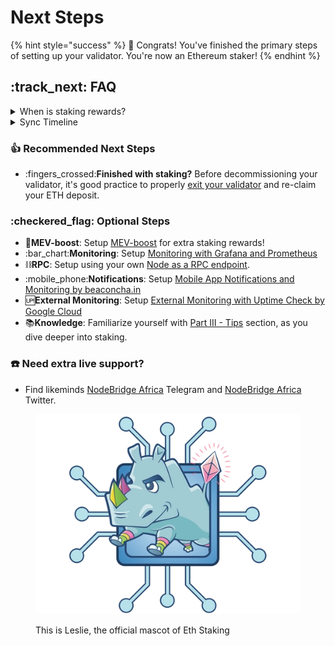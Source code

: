 # Next Steps

{% hint style="success" %}
:tada: Congrats! You've finished the primary steps of setting up your validator. You're now an Ethereum staker!
{% endhint %}

## :track\_next: FAQ

<details>

<summary>When is staking rewards?</summary>

**Activation Queue**: Once your EL+CL is synced, validator up and running, you just wait for activation. This process can take 24+ hours. Only 900 new validators can join per day. Check the queue length: [https://wenmerge.com](https://wenmerge.com)

**Activated**: When you're activated, your validator will begin creating and voting on blocks while earning staking rewards.

**Quick monitoring**: Use [https://beaconcha.in/](https://beaconcha.in) to create alerts and track your validator's performance.

</details>

<details>

<summary>Sync Timeline</summary>

Syncing the consensus client is instantaneous with checkpoint sync but the execution client can take up to a day. On nodes with fast NVME drives and gigabit internet, expect your node to be fully synced in a few hours.

**How do I know I'm fully synced?**

* Check your execution client's logs and compare the block number against the most recent block on [https://etherscan.io](https://etherscan.io/)
  * Check EL logs: `journalctl -fu execution`
* Thanks to checkpoint sync, your consensus client's is instantly synched. You can compare the slot number against the most recent slot on [https://beaconcha.in](https://beaconcha.in/)
  * Check CL logs: `journalctl -fu consensus`

</details>

### :thumbsup: Recommended Next Steps

* :fingers\_crossed:**Finished with staking?** Before decommissioning your validator, it's good practice to properly [exit your validator](../../../../ethereum-staking-guide/ethereum-staking-guide/setting-up-a-validator-on-eth2-mainnet/part-iii-tips-1/voluntary-exiting-a-validator.md) and re-claim your ETH deposit.

### :checkered\_flag: Optional Steps

* :robot:**MEV-boost**: Setup [MEV-boost](../../../../ethereum-staking-guide/ethereum-staking-guide/mev-boost/) for extra staking rewards!
* :bar\_chart:**Monitoring**: Setup [Monitoring with Grafana and Prometheus](../../../../ethereum-staking-guide/ethereum-staking-guide/setting-up-a-validator-on-eth2-mainnet/part-i-installation-1/monitoring-your-validator-with-grafana-and-prometheus.md)
* :chains:**RPC**: Setup using your own [Node as a RPC endpoint](../../../../ethereum-staking-guide/ethereum-staking-guide/setting-up-a-validator-on-eth2-mainnet/part-iii-tips-1/using-staking-node-as-rpc-url-endpoint.md).
* :mobile\_phone:**Notifications**: Setup [Mobile App Notifications and Monitoring by beaconcha.in](../../../../ethereum-staking-guide/ethereum-staking-guide/setting-up-a-validator-on-eth2-mainnet/part-i-installation-1/mobile-app-node-monitoring-by-beaconchain.md)
* :up:**External Monitoring**: Setup [External Monitoring with Uptime Check by Google Cloud](../../../../../nodes/ethereum-node/archived-guides/guide-or-how-to-setup-a-validator-on-eth2-mainnet/part-i-installation/monitoring-with-uptime-check-by-google-cloud.md)
* :books:**Knowledge**: Familiarize yourself with [Part III - Tips](../../../../ethereum-staking-guide/ethereum-staking-guide/setting-up-a-validator-on-eth2-mainnet/part-iii-tips-1/) section, as you dive deeper into staking.

### :telephone: **Need extra live support?**

* Find likeminds [NodeBridge Africa](https://t.me/+tvDqZMWfz580NTI0) Telegram and [NodeBridge Africa](https://x.com/Nodebridgeafric) Twitter.

<figure><img src="../../../../ethereum-staking-guide/.gitbook/assets/leslie-solo.png" alt=""><figcaption><p>This is Leslie, the official mascot of Eth Staking</p></figcaption></figure>

